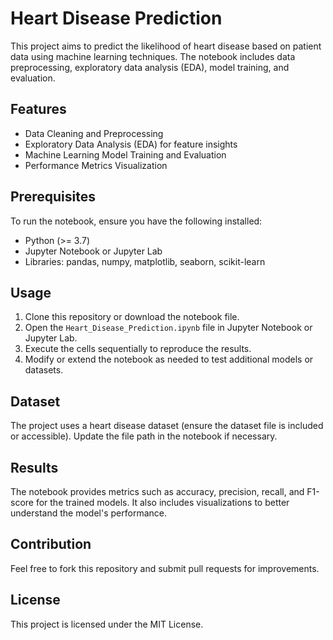 
# Heart Disease Prediction

This project aims to predict the likelihood of heart disease based on patient data using machine learning techniques. The notebook includes data preprocessing, exploratory data analysis (EDA), model training, and evaluation.

## Features
- Data Cleaning and Preprocessing
- Exploratory Data Analysis (EDA) for feature insights
- Machine Learning Model Training and Evaluation
- Performance Metrics Visualization

## Prerequisites
To run the notebook, ensure you have the following installed:
- Python (>= 3.7)
- Jupyter Notebook or Jupyter Lab
- Libraries: pandas, numpy, matplotlib, seaborn, scikit-learn

## Usage
1. Clone this repository or download the notebook file.
2. Open the `Heart_Disease_Prediction.ipynb` file in Jupyter Notebook or Jupyter Lab.
3. Execute the cells sequentially to reproduce the results.
4. Modify or extend the notebook as needed to test additional models or datasets.

## Dataset
The project uses a heart disease dataset (ensure the dataset file is included or accessible). Update the file path in the notebook if necessary.

## Results
The notebook provides metrics such as accuracy, precision, recall, and F1-score for the trained models. It also includes visualizations to better understand the model's performance.

## Contribution
Feel free to fork this repository and submit pull requests for improvements.

## License
This project is licensed under the MIT License.
